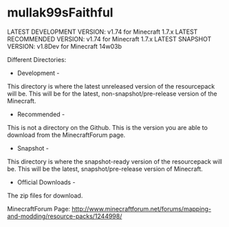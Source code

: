 mullak99sFaithful
=================

LATEST DEVELOPMENT VERSION: v1.74 for Minecraft 1.7.x
LATEST RECOMMENDED VERSION: v1.74 for Minecraft 1.7.x
LATEST SNAPSHOT VERSION: v1.8Dev for Minecraft 14w03b


Different Directories:

- Development -

This directory is where the latest unreleased version of the resourcepack will be. This will be for the latest, non-snapshot/pre-release version of the Minecraft.

- Recommended -

This is not a directory on the Github. This is the version you are able to download from the MinecraftForum page.

- Snapshot -

This directory is where the snapshot-ready version of the resourcepack will be. This will be the latest, snapshot/pre-release version of Minecraft.

- Official Downloads -

The zip files for download.

MinecraftForum Page: http://www.minecraftforum.net/forums/mapping-and-modding/resource-packs/1244998/

